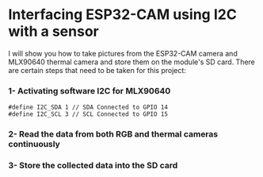 # Interfacing ESP32-CAM using I2C with a sensor
I will show you how to take pictures from the ESP32-CAM camera and MLX90640 thermal camera and store them on the module's SD card. There are certain steps that need to be taken for this project:
### 1- Activating software I2C for MLX90640
```
#define I2C_SDA 1 // SDA Connected to GPIO 14
#define I2C_SCL 3 // SCL Connected to GPIO 15
```
### 2- Read the data from both RGB and thermal cameras continuously
### 3- Store the collected data into the SD card
